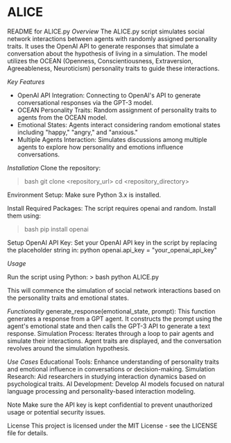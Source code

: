 # ALICE

README for ALICE.py
*Overview*
The ALICE.py script simulates social network interactions between agents with randomly assigned personality traits. It uses the OpenAI API to generate responses that simulate a conversation about the hypothesis of living in a simulation. The model utilizes the OCEAN (Openness, Conscientiousness, Extraversion, Agreeableness, Neuroticism) personality traits to guide these interactions.

*Key Features*
- OpenAI API Integration: Connecting to OpenAI's API to generate conversational responses via the GPT-3 model.
- OCEAN Personality Traits: Random assignment of personality traits to agents from the OCEAN model.
- Emotional States: Agents interact considering random emotional states including "happy," "angry," and "anxious."
- Multiple Agents Interaction: Simulates discussions among multiple agents to explore how personality and emotions influence conversations.

*Installation*
Clone the repository: 

> bash git clone <repository_url> cd <repository_directory>

Environment Setup: Make sure Python 3.x is installed.

Install Required Packages: The script requires openai and random. Install them using: 

> bash pip install openai

Setup OpenAI API Key: Set your OpenAI API key in the script by replacing the placeholder string in: python openai.api_key = "your_openai_api_key"

*Usage*

Run the script using Python: > bash python ALICE.py

This will commence the simulation of social network interactions based on the personality traits and emotional states.

*Functionality*
generate_response(emotional_state, prompt): This function generates a response from a GPT agent. It constructs the prompt using the agent's emotional state and then calls the GPT-3 API to generate a text response.
Simulation Process: Iterates through a loop to pair agents and simulate their interactions. Agent traits are displayed, and the conversation revolves around the simulation hypothesis.

*Use Cases*
Educational Tools: Enhance understanding of personality traits and emotional influence in conversations or decision-making.
Simulation Research: Aid researchers in studying interaction dynamics based on psychological traits.
AI Development: Develop AI models focused on natural language processing and personality-based interaction modeling.

Note
Make sure the API key is kept confidential to prevent unauthorized usage or potential security issues.

License
This project is licensed under the MIT License - see the LICENSE file for details.
